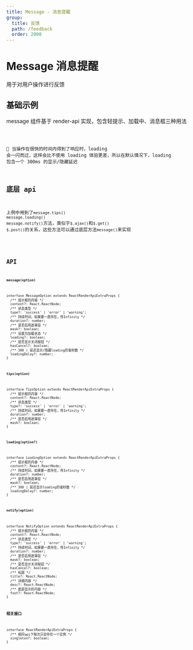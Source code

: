 ```yaml
---
title: Message - 消息提醒
group:
  title: 反馈
  path: /feedback
  order: 2000
---
```


# Message 消息提醒

用于对用户操作进行反馈

## 基础示例

message 组件基于 render-api 实现，包含轻提示、加载中、消息框三种用法

<code src="./message-demo.tsx" />

🔺 当操作在很快的时间内得到了响应时，loading 会一闪而过，这样会比不使用 loading 体验更差，所以在默认情况下，loading 包含一个 300ms 的显示/隐藏延迟

## 底层 api

上例中用到了`message.tips()` `message.loading()` `message.notify()`方法，类似于`$.ajax()`和`$.get()` `$.post()`的关系，这些方法可以通过底层方法`message()`来实现

<code src="./message-demo2.tsx" />

## API

**`message(option)`**

```tsx | pure
interface MessageOption extends ReactRenderApiExtraProps {
  /** 提示框的内容 */
  content?: React.ReactNode;
  /** 状态类型 */
  type?: 'success' | 'error' | 'warning';
  /** 持续时间，如果要一直存在，传Infinity */
  duration?: number;
  /** 是否启用遮罩层 */
  mask?: boolean;
  /** 设置为加载状态 */
  loading?: boolean;
  /** 是否显示关闭按钮 */
  hasCancel?: boolean;
  /** 300 | 延迟显示/隐藏loading的毫秒数 */
  loadingDelay?: number;
}
```

**`tips(option)`**

```tsx | pure
interface TipsOption extends ReactRenderApiExtraProps {
  /** 提示框的内容 */
  content?: React.ReactNode;
  /** 状态类型 */
  type?: 'success' | 'error' | 'warning';
  /** 持续时间，如果要一直存在，传Infinity */
  duration?: number;
  /** 是否启用遮罩层 */
  mask?: boolean;
}
```

**`loading(option?)`**

```tsx | pure
interface LoadingOption extends ReactRenderApiExtraProps {
  /** 提示框的内容 */
  content?: React.ReactNode;
  /** 持续时间，如果要一直存在，传Infinity */
  duration?: number;
  /** 是否启用遮罩层 */
  mask?: boolean;
  /** 300 | 延迟显示loading的毫秒数 */
  loadingDelay?: number;
}
```

**`notify(option)`**

```tsx | pure
interface NotifyOption extends ReactRenderApiExtraProps {
  /** 提示框的内容 */
  content?: React.ReactNode;
  /** 状态类型 */
  type?: 'success' | 'error' | 'warning';
  /** 持续时间，如果要一直存在，传Infinity */
  duration?: number;
  /** 是否启用遮罩层 */
  mask?: boolean;
  /** 是否显示关闭按钮 */
  hasCancel?: boolean;
  /** 标题 */
  title?: React.ReactNode;
  /** 详细内容 */
  desc?: React.ReactNode;
  /** 底部显示的内容 */
  foot?: React.ReactNode;
}
```

**相关接口**

```tsx | pure
interface ReactRenderApiExtraProps {
  /** 相同api下每次只会存在一个实例 */
  singleton?: boolean;
}
```
